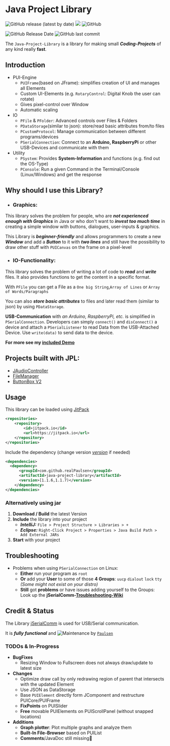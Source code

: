 # Java Project Library

![GitHub release (latest by date)](https://img.shields.io/github/v/release/realPaulsen/Java-Project-Library)
[![](https://jitpack.io/v/realPaulsen/java-project-library.svg)](https://jitpack.io/#realPaulsen/java-project-library)
![GitHub](https://img.shields.io/github/license/realPaulsen/Java-Project-Library)

![GitHub Release Date](https://img.shields.io/github/release-date/realPaulsen/Java-Project-Library?label=last%20RELEASE)
![GitHub last commit](https://img.shields.io/github/last-commit/realPaulsen/Java-Project-Library?label=last%20COMMIT)

The `Java-Project-Library` is a library for making small ***Coding-Projects*** of any kind really **fast**.


## Introduction

- PUI-Engine
    - `PUIFrame`(based on JFrame): simplifies creation of UI and manages all Elements
    - Custom UI-Elements (e.g. `RotaryControl`: Digital Knob the user can rotate)
    - Gives pixel-control over Window
    - Automatic scaling
- IO
    - `PFile` & `PFolder`: Advanced controls over Files & Folders
    - `PDataStorage`(similar to json): store/read basic attributes from/to files
    - `PCustomProtocol`: Manage communication between different programs/devices
    - `PSerialConnection`: Connect to an **Arduino, RaspberryPi** or other USB-Devices and communicate with them
- Utility
    - `PSystem`: Provides **System-Information** and functions (e.g. find out the OS-Type)
    - `PConsole`: Run a given Command in the Terminal/Console (Linux/Windows) and get the response


## Why should I use this Library?

- ### Graphics:

This library solves the problem for people, who are ***not experienced enough with Graphics*** in Java or who don't want
to ***invest too much time*** in creating a simple window with buttons, dialogues, user-inputs & graphics.

This Library is ***beginner-friendly*** and allows programmers to create a new ***Window*** and add a ***Button***
to it with ***two lines*** and still have the possibility to draw other stuff with `PUICanvas` on the frame on a
pixel-level

- ### IO-Functionality:

This library solves the problem of writing a lot of code to ***read*** and ***write*** files. It also provides functions
to get the content in a specific format.

With `PFile` you can get a File as a `One big String`,`Array of Lines` or `Array of Words/Paragraphs`

You can also ***store basic attributes*** to files and later read them (similar to json) by using `PDataStorage`.

**USB-Communication** with *an Arduino, RaspberryPi, etc.* is simplified in `PSerialConnection`. Developers can
simply `connect()` and `disConnect()` a device and attach a `PSerialListener` to read Data from the USB-Attached Device.
Use `write(data)` to send data to the device.

**For more see my
[included Demo](https://github.com/realPaulsen/Java-Project-Library/blob/main/src/com/paulsen/demo/Demo.java)**


## Projects built with JPL:
- [JAudioController](https://github.com/realPaulsen/AudioController)
- [FileManager](https://github.com/realPaulsen/FileManager)
- [ButtonBox V2](https://github.com/realPaulsen/ButtonBox_V2)


## Usage
This library can be loaded using [JitPack](https://jitpack.io/#realPaulsen/java-project-library)
```xml
<repositories>
    <repository>
        <id>jitpack.io</id>
        <url>https://jitpack.io</url>
    </repository>
</repositories>
```

Include the dependency (change version *[version](https://github.com/realPaulsen/Java-Project-Library/releases)* if needed)

```xml
<dependencies>
  <dependency>
      <groupId>com.github.realPaulsen</groupId>
      <artifactId>java-project-library</artifactId>
      <version>[1.1.6,1.1.7)</version>
    </dependency>
</dependencies>
```

### Alternatively using jar

1. **Download / Build** the latest Version
2. **Include** the library into your project
    - ***IntelliJ:*** `File > Project Structure > Libraries > +`
    - ***Eclipse:*** `Right-Click Project > Properties > Java Build Path > Add External JARs`
3. **Start** with your project


## Troubleshooting

* Problems when using `PSerialConnection` on Linux:
    * **Either** run your program as `root`
    * **Or** add your **User** to some of those **4 Groups**:
      `uucp` `dialout` `lock` `tty` *(Some might not exist on your distro)*
    * **Still** got **problems** or have issues adding yourself to the Groups:<br>
      Look up the **jSerialComm-[Troubleshooting-Wiki](https://github.com/Fazecast/jSerialComm/wiki/Troubleshooting)**


## Credit & Status

The Library [jSerialComm](https://github.com/Fazecast/jSerialComm) is used for USB/Serial communication.

It is ***fully functional*** and ![Maintenance](https://img.shields.io/maintenance/yes/2023)
by [`Paulsen`](https://github.com/realPaulsen)

### TODOs & In-Progress

- **BugFixes**
  - Resizing Window to Fullscreen does not always draw/update to latest size
- **Changes**
  - Optimize draw call by only redrawing region of parent that intersects with the updated Element
  - Use JSON as DataStorage
  - Base `PUIElement` directly form JComponent and restructure PUICore/PUIFrame
  - **FixPoints** on PUISlider
  - **Free** movable PUIElements on PUIScrollPanel (without snapped locations)
- **Additions**
  - **Graph plotter**: Plot multiple graphs and analyze them
  - **Built-In File-Browser** based on PUIList
  - **Comments**/JavaDoc still missing😬
